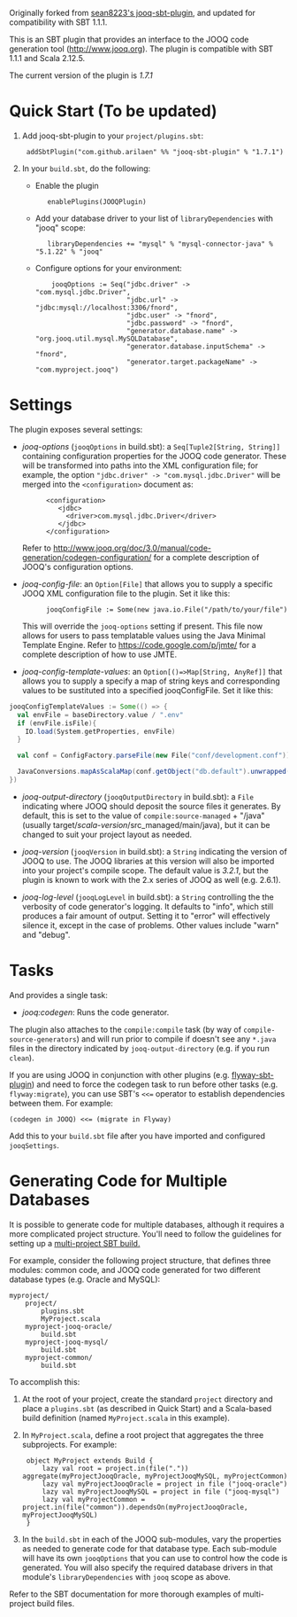 Originally forked from [sean8223's jooq-sbt-plugin](https://github.com/sean8223/jooq-sbt-plugin), and updated for compatibility with SBT 1.1.1.

This is an SBT plugin that provides an interface to the JOOQ code generation tool
(<http://www.jooq.org>). The plugin is compatible with SBT 1.1.1 and Scala 2.12.5.

The current version of the plugin is *1.7.1*

Quick Start (To be updated)
===========

1. Add jooq-sbt-plugin to your `project/plugins.sbt`:

        addSbtPlugin("com.github.arilaen" %% "jooq-sbt-plugin" % "1.7.1")
		
2. In your `build.sbt`, do the following:

   * Enable the plugin
   
            enablePlugins(JOOQPlugin)
			
   * Add your database driver to your list of `libraryDependencies` with "jooq" scope:
   
            libraryDependencies += "mysql" % "mysql-connector-java" % "5.1.22" % "jooq"
			
   * Configure options for your environment:
   
             jooqOptions := Seq("jdbc.driver" -> "com.mysql.jdbc.Driver",
                                "jdbc.url" -> "jdbc:mysql://localhost:3306/fnord",
                                "jdbc.user" -> "fnord",
                                "jdbc.password" -> "fnord",
                                "generator.database.name" -> "org.jooq.util.mysql.MySQLDatabase",
                                "generator.database.inputSchema" -> "fnord",
                                "generator.target.packageName" -> "com.myproject.jooq")
			 
			 
Settings
========

The plugin exposes several settings:

* *jooq-options* (`jooqOptions` in build.sbt): a `Seq[Tuple2[String, String]]`
  containing configuration properties for the JOOQ code generator. These will 
  be transformed into paths into the XML configuration file; for example, the option
  `"jdbc.driver" -> "com.mysql.jdbc.Driver"` will be merged into the `<configuration>`
  document as:

            <configuration>
			   <jdbc>
			     <driver>com.mysql.jdbc.Driver</driver>
			   </jdbc>
            </configuration>

  Refer to <http://www.jooq.org/doc/3.0/manual/code-generation/codegen-configuration/>
  for a complete description of JOOQ's configuration options. 

* *jooq-config-file*: an `Option[File]` that allows you to supply a
  specific JOOQ XML configuration file to the plugin. Set it like this:

            jooqConfigFile := Some(new java.io.File("/path/to/your/file")

   This will override the `jooq-options` setting if present. This file now allows for users to pass templatable values using the Java Minimal Template Engine. Refer to <https://code.google.com/p/jmte/> for a complete description of how to use JMTE. 
   
* *jooq-config-template-values*: an `Option[()=>Map[String, AnyRef]]` that allows you to supply a specify a map of string keys and corresponding values to be sustituted into a specified jooqConfigFile. Set it like this:

```scala
jooqConfigTemplateValues := Some(() => {
  val envFile = baseDirectory.value / ".env"
  if (envFile.isFile){
    IO.load(System.getProperties, envFile)
  }

  val conf = ConfigFactory.parseFile(new File("conf/development.conf")).resolve()

  JavaConversions.mapAsScalaMap(conf.getObject("db.default").unwrapped()).toMap
})
```

* *jooq-output-directory* (`jooqOutputDirectory` in build.sbt): a `File`
  indicating where JOOQ should deposit the source files it generates. By
  default, this is set to the value of `compile:source-managed` + "/java"
  (usually target/_scala-version_/src_managed/main/java), but it can
  be changed to suit your project layout as needed.

* *jooq-version* (`jooqVersion` in build.sbt): a `String` indicating the version
  of JOOQ to use. The JOOQ libraries at this version will also be imported into your
  project's compile scope. The default value is *3.2.1*, but the plugin is known
  to work with the 2.x series of JOOQ as well (e.g. 2.6.1).

* *jooq-log-level* (`jooqLogLevel` in build.sbt): a `String` controlling the
  the verbosity of code generator's logging. It defaults to "info", which 
  still produces a fair amount of output. Setting it to "error" will effectively
  silence it, except in the case of problems. Other values include "warn" and "debug".


Tasks
=====

And provides a single task:

* *jooq:codegen*: Runs the code generator.

The plugin also attaches to the `compile:compile` task (by way of 
`compile-source-generators`) and will run prior to compile if doesn't see any
`*.java` files in the directory indicated by `jooq-output-directory` (e.g. if
you run `clean`).

If you are using JOOQ in conjunction with other plugins (e.g. [flyway-sbt-plugin](http://github.com/sean8223/flyway-sbt-plugin))
and need to force the codegen task to run before other tasks (e.g. `flyway:migrate`), you
can use SBT's `<<=` operator to establish dependencies between them. For example:

    (codegen in JOOQ) <<= (migrate in Flyway)

Add this to your `build.sbt` file after you have imported and configured `jooqSettings`.


Generating Code for Multiple Databases
======================================

It is possible to generate code for multiple databases, although it requires a
more complicated project structure. You'll need to follow the guidelines for 
setting up a [multi-project SBT build.](http://www.scala-sbt.org/release/docs/Getting-Started/Multi-Project.html)

For example, consider the following project structure, that defines three modules:
common code, and JOOQ code generated for two different database types (e.g. Oracle
and MySQL):

    myproject/
        project/
	        plugins.sbt
            MyProject.scala
        myproject-jooq-oracle/
	        build.sbt
        myproject-jooq-mysql/
            build.sbt
        myproject-common/
            build.sbt

To accomplish this:

1. At the root of your project, create the standard `project` directory and place
   a `plugins.sbt` (as described in Quick Start) and a Scala-based build definition
   (named `MyProject.scala` in this example).
   
2. In `MyProject.scala`, define a root project that aggregates the three subprojects.
   For example:

        object MyProject extends Build {
            lazy val root = project.in(file(".")) aggregate(myProjectJooqOracle, myProjectJooqMySQL, myProjectCommon)
            lazy val myProjectJooqOracle = project in file ("jooq-oracle")
            lazy val myProjectJooqMySQL = project in file ("jooq-mysql")
            lazy val myProjectCommon = project.in(file("common")).dependsOn(myProjectJooqOracle, myProjectJooqMySQL)
        }

3. In the `build.sbt` in each of the JOOQ sub-modules, vary the properties as needed to 
   generate code for that database type. Each sub-module will have its own `jooqOptions`
   that you can use to control how the code is generated. You will also specify
   the required database drivers in that module's `libraryDependencies` with
   `jooq` scope as above.

Refer to the SBT documentation for more thorough examples of multi-project build files.

